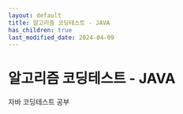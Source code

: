 ```yaml
---
layout: default
title: 알고리즘 코딩테스트 - JAVA
has_children: true
last_modified_date: 2024-04-09
---
```


# 알고리즘 코딩테스트 - JAVA

자바 코딩테스트 공부